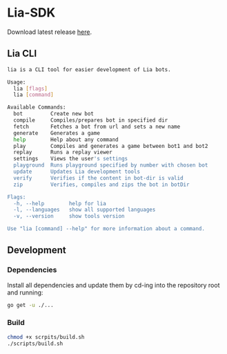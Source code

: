 # Lia-SDK

Download latest release [here](https://github.com/liagame/lia-SDK/releases).


## Lia CLI
```bash
lia is a CLI tool for easier development of Lia bots.

Usage:
  lia [flags]
  lia [command]

Available Commands:
  bot         Create new bot
  compile     Compiles/prepares bot in specified dir
  fetch       Fetches a bot from url and sets a new name
  generate    Generates a game
  help        Help about any command
  play        Compiles and generates a game between bot1 and bot2
  replay      Runs a replay viewer
  settings    Views the user's settings
  playground  Runs playground specified by number with chosen bot
  update      Updates Lia development tools
  verify      Verifies if the content in bot-dir is valid
  zip         Verifies, compiles and zips the bot in botDir

Flags:
  -h, --help        help for lia
  -l, --languages   show all supported languages
  -v, --version     show tools version

Use "lia [command] --help" for more information about a command.
```


## Development
### Dependencies
Install all dependencies and update them by cd-ing into the repository
root and running:
```bash
go get -u ./...
```

### Build
```bash
chmod +x scrpits/build.sh
./scripts/build.sh
```

